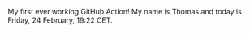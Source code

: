 My first ever working GitHub Action!
My name is Thomas and today is Friday, 24 February, 19:22 CET. 
